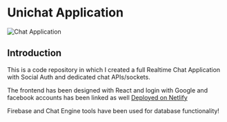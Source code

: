 # Unichat Application

![Chat Application](https://i.ibb.co/GJwyy9m/Bv9-Js3-QLOLY-HD.jpg)

## Introduction

This is a code repository in which I created a full Realtime Chat Application with Social Auth and dedicated chat APIs/sockets.

The frontend has been designed with React and login with Google and facebook accounts has been linked as well [Deployed on Netlify](https://bettermessenger.netlify.app/chatso)

Firebase and Chat Engine tools have been used for database functionality!


